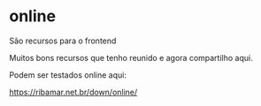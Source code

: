 # online
São recursos para o frontend

Muitos bons recursos que tenho reunido e agora compartilho aqui.

Podem ser testados online aqui:

https://ribamar.net.br/down/online/

